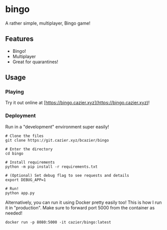 # bingo

A rather simple, multiplayer, Bingo game!

## Features
- Bingo!
- Multiplayer
- Great for quarantines!

## Usage
### Playing
Try it out online at [https://bingo.cazier.xyz](https://bingo.cazier.xyz)!

### Deployment
Run in a "development" environment super easily!

```
# Clone the files
git clone https://git.cazier.xyz/bcazier/bingo

# Enter the directory
cd bingo

# Install requirements
python -m pip install -r requirements.txt

# (Optional) Set debug flag to see requests and details
export DEBUG_APP=1

# Run!
python app.py
```

Alternatively, you can run it using Docker pretty easily too! This is how I run it in "production". Make sure to forward port 5000 from the container as needed!

```
docker run -p 8080:5000 -it cazier/bingo:latest
```